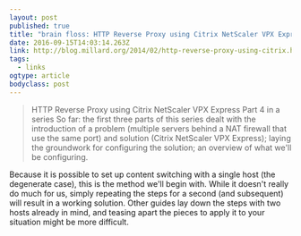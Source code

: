 ```yaml
---
layout: post 
published: true 
title: "brain floss: HTTP Reverse Proxy using Citrix NetScaler VPX Express" 
date: 2016-09-15T14:03:14.263Z 
link: http://blog.millard.org/2014/02/http-reverse-proxy-using-citrix.html 
tags:
  - links
ogtype: article 
bodyclass: post 
---
```


> HTTP Reverse Proxy using Citrix NetScaler VPX Express
Part 4 in a series
So far: the first three parts of this series dealt with the introduction of a problem (multiple servers behind a NAT firewall that use the same port) and solution (Citrix NetScaler VPX Express); laying the groundwork for configuring the solution; an overview of what we'll be configuring.

Because it is possible to set up content switching with a single host (the degenerate case), this is the method we'll begin with. While it doesn't really do much for us, simply repeating the steps for a second (and subsequent) will result in a working solution. Other guides lay down the steps with two hosts already in mind, and teasing apart the pieces to apply it to your situation might be more difficult.
